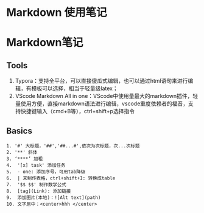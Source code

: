 # Markdown 使用笔记


# Markdown笔记

## Tools
1. Typora：支持全平台，可以直接傻瓜式编辑，也可以通过html语句来进行编辑，有模板可以选择，相当于轻量级latex；
2. VScode Markdown All in one：VScode中使用量最大的markdown插件，轻量使用方便，直接markdown语法进行编辑，vscode重度依赖者的福音，支持快捷键输入（cmd+B等），ctrl+shift+p选择指令
   
## Basics
   ```
   1. '#' 大标题，'##','##...#',依次为次标题，次...次标题
   2. '**' 斜体
   3. ‘****’ 加粗
   4.  '[x] task' 添加任务
   5.  - one: 添加序号，可用tab降级
   6.  | 来制作表格，ctrl+shift+I: 转换成table
   7.  '$$ $$' 制作数学公式
   8.  [tag](Link): 添加链接
   9.  添加图片(本地)：![Alt text](path)
   10. 文字居中：<center>hhh </center>
   ```


